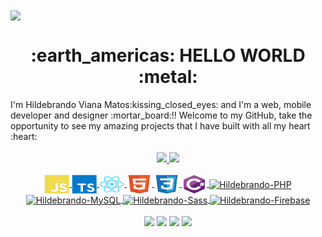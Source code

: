 <img align="center" src="https://github.com/Hildebrando-Viana-Matos/site-venda/blob/main/image/Design%20sem%20nome%20(9).png">
<h1 align="center">:earth_americas: HELLO WORLD :metal:</h1>
I'm Hildebrando Viana Matos:kissing_closed_eyes: and I'm a web, mobile developer and designer :mortar_board:!! 
Welcome to my GitHub, take the opportunity to see my amazing projects that I have built with all my heart :heart:
<br /><br />
<div align="center">
  <a href="https://github.com/Hildebrando-Viana-Matos">
  <img height="180em" src="https://github-readme-stats.vercel.app/api?username=Hildebrando-Viana-Matos&show_icons=true&theme=dark&include_all_commits=true&count_private=true"/>
  <img height="180em" src="https://github-readme-stats.vercel.app/api/top-langs/?username=Hildebrando-Viana-Matos&layout=compact&langs_count=7&theme=dark"/>
</div>
<div align="center" style="display: inline_block"><br>
  <img align="center" alt="Hildebrando-Js" height="30" width="40" src="https://raw.githubusercontent.com/devicons/devicon/master/icons/javascript/javascript-plain.svg">
  <img align="center" alt="Hildebrando-Ts" height="30" width="40" src="https://raw.githubusercontent.com/devicons/devicon/master/icons/typescript/typescript-plain.svg">
  <img align="center" alt="Hildebrando-React" height="30" width="40" src="https://raw.githubusercontent.com/devicons/devicon/master/icons/react/react-original.svg">
  <img align="center" alt="Hildebrando-HTML" height="30" width="40" src="https://raw.githubusercontent.com/devicons/devicon/master/icons/html5/html5-original.svg">
  <img align="center" alt="Hildebrando-CSS" height="30" width="40" src="https://raw.githubusercontent.com/devicons/devicon/master/icons/css3/css3-original.svg">
  <img align="center" alt="Hildebrando-Csharp" height="30" width="40" src="https://raw.githubusercontent.com/devicons/devicon/master/icons/csharp/csharp-original.svg">
  <img align="center" alt="Hildebrando-PHP" height="30" width="40" src="https://cdn.jsdelivr.net/gh/devicons/devicon/icons/php/php-original.svg" />
  <img align="center" alt="Hildebrando-MySQL" height="30" width="40" src="https://cdn.jsdelivr.net/gh/devicons/devicon/icons/mysql/mysql-original.svg" />
  <img align="center" alt="Hildebrando-Sass" height="30" width="40" src="https://cdn.jsdelivr.net/gh/devicons/devicon/icons/sass/sass-original.svg" />
  <img align="center" alt="Hildebrando-Firebase" height="30" src="https://cdn.jsdelivr.net/gh/devicons/devicon/icons/firebase/firebase-plain.svg" />
</div>
<br />
<div align="center"> 
  <a href="https://www.youtube.com/channel/UCMmtcUBGIMNERU2g4tCrZBA" target="_blank"><img src="https://img.shields.io/badge/YouTube-FF0000?style=for-the-badge&logo=youtube&logoColor=white" target="_blank"></a>
  <a href="https://www.instagram.com/hildodev/" target="_blank"><img src="https://img.shields.io/badge/-Instagram-%23E4405F?style=for-the-badge&logo=instagram&logoColor=white" target="_blank"></a>
  <a href = "mailto:hildocontato@gmail.com"><img src="https://img.shields.io/badge/-Gmail-%23333?style=for-the-badge&logo=gmail&logoColor=white" target="_blank"></a>
  <a href="https://www.linkedin.com/in/hildebrando-viana-matos-78972b202/" target="_blank"><img src="https://img.shields.io/badge/-LinkedIn-%230077B5?style=for-the-badge&logo=linkedin&logoColor=white" target="_blank"></a>  
</div>
